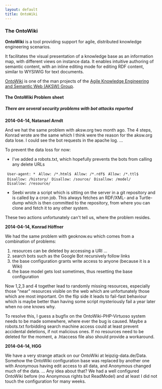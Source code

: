 ```yaml
---
layout: default
title: OntoWiki
---
```


### The OntoWiki

**OntoWiki** is a tool providing support for agile, distributed knowledge engineering scenarios. 

It facilitates the visual presentation of a knowledge base as an information map, with different views on instance data. It enables intuitive authoring of semantic content, with an inline editing mode for editing RDF content, similar to WYSIWIG for text documents.

[OntoWiki](http://aksw.org/Projects/OntoWiki.html) is one of the man projects of the [Agile Knowledge Engineering and Semantic Web (AKSW) Group](http://aksw.org).

#### The OntoWiki Problem sheet

##### There are several security problems with bot attacks reported

**2014-04-14, Natanael Arndt**

And we hat the same problem with aksw.org two month ago. The 4 steps, Konrad wrote are the same which I think were the reason for the aksw.org data lose. I could see the bot requests in the apache log. ...

To prevent the data loss for now:

-   I've added a robots.txt, which hopefully prevents the bots from calling any delete URLs

` User-agent: *`
` Allow: /*.html$`
` Allow: /*.rdf$`
` Allow: /*.ttl$`
` Disallow: /history/`
` Disallow: /source/`
` Disallow: /model/`
` Disallow: /resource/`

-   Seebi wrote a script which is sitting on the server in a git repository and is called by a cron job.
     This always fetches an RDF/XML- and a Turtle-dump which is then committed to the repository, from where you can clone and fetch it to any other system.

These two actions unfortunately can't tell us, where the problem resides.

**2014-04-14, Konrad Höffner**

We had the same problem with geoknow.eu which comes from a combination of problems:

1.  resources can be deleted by accessing a URI ...
2.  search bots such as the Google Bot recursively follow links
3.  the base configuration grants write access to anyone (because it is a Wiki)
4.  the base model gets lost sometimes, thus resetting the base configuration

Now 1,2,3 and 4 together lead to randomly missing resources, especially those "near" resources visible on the web which are unfortunately those which are most important. On the flip side it leads to fail-fast behaviour which is maybe better than having some script mysteriously fail a year later when no one knows why.

To resolve this, I guess a bugfix on the OntoWiki-PHP-Virtuoso system needs to be made somewhere, where ever the bug is caused. Maybe a robots.txt forbidding search machine access could at least prevent accidental deletions, if not malicious ones. If no resources need to be deleted for the moment, a .htaccess file also should provide a workaround.

**2014-04-14, HGG**

We have a very strange attack on our OntoWiki at leipzig-data.de/Data. Somehow the OntoWiki configuration base was replaced by another one with Anonymous having edit access to all data, and Anonymous changed much of the data. ... Any idea about that? We had a well configured OntoWiki before (no Anonymous rights but ReadModel) and at least I did not touch the configuration for many weeks.
